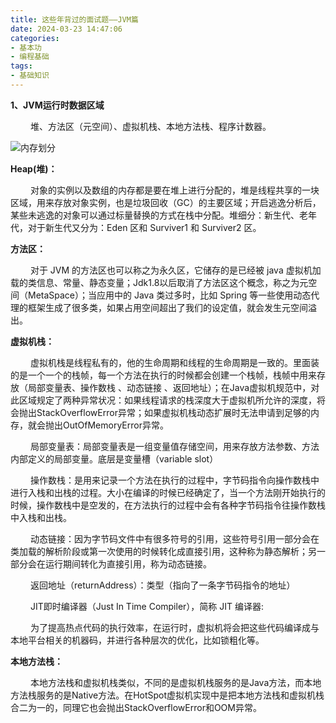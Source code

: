 ```yaml
---
title: 这些年背过的面试题——JVM篇
date: 2024-03-23 14:47:06
categories:
- 基本功
- 编程基础
tags:
- 基础知识
---
```



__1、JVM运行时数据区域__


&ensp;&ensp;&ensp;&ensp; 堆、方法区（元空间）、虚拟机栈、本地方法栈、程序计数器。

![内存划分](/pic/基本功/编程基础/这些年背过的面试题——JVM篇/内存划分.webp)

__Heap(堆)：__

&ensp;&ensp;&ensp;&ensp; 对象的实例以及数组的内存都是要在堆上进行分配的，堆是线程共享的一块区域，用来存放对象实例，也是垃圾回收（GC）的主要区域；开启逃逸分析后，某些未逃逸的对象可以通过标量替换的方式在栈中分配。堆细分：新生代、老年代，对于新生代又分为：Eden 区和 Surviver1 和 Surviver2 区。

__方法区：__

&ensp;&ensp;&ensp;&ensp; 对于 JVM 的方法区也可以称之为永久区，它储存的是已经被 java 虚拟机加载的类信息、常量、静态变量；Jdk1.8以后取消了方法区这个概念，称之为元空间（MetaSpace）；当应用中的 Java 类过多时，比如 Spring 等一些使用动态代理的框架生成了很多类，如果占用空间超出了我们的设定值，就会发生元空间溢出。

__虚拟机栈：__

&ensp;&ensp;&ensp;&ensp; 虚拟机栈是线程私有的，他的生命周期和线程的生命周期是一致的。里面装的是一个一个的栈帧，每一个方法在执行的时候都会创建一个栈帧，栈帧中用来存放（局部变量表、操作数栈 、动态链接 、返回地址）；在Java虚拟机规范中，对此区域规定了两种异常状况：如果线程请求的栈深度大于虚拟机所允许的深度，将会抛出StackOverflowError异常；如果虚拟机栈动态扩展时无法申请到足够的内存，就会抛出OutOfMemoryError异常。

&ensp;&ensp;&ensp;&ensp; 局部变量表：局部变量表是一组变量值存储空间，用来存放方法参数、方法内部定义的局部变量。底层是变量槽（variable slot）

&ensp;&ensp;&ensp;&ensp; 操作数栈：是用来记录一个方法在执行的过程中，字节码指令向操作数栈中进行入栈和出栈的过程。大小在编译的时候已经确定了，当一个方法刚开始执行的时候，操作数栈中是空发的，在方法执行的过程中会有各种字节码指令往操作数栈中入栈和出栈。

&ensp;&ensp;&ensp;&ensp; 动态链接：因为字节码文件中有很多符号的引用，这些符号引用一部分会在类加载的解析阶段或第一次使用的时候转化成直接引用，这种称为静态解析；另一部分会在运行期间转化为直接引用，称为动态链接。

&ensp;&ensp;&ensp;&ensp; 返回地址（returnAddress）：类型（指向了一条字节码指令的地址）

&ensp;&ensp;&ensp;&ensp; JIT即时编译器（Just In Time Compiler），简称 JIT 编译器: 

&ensp;&ensp;&ensp;&ensp; 为了提高热点代码的执行效率，在运行时，虚拟机将会把这些代码编译成与本地平台相关的机器码，并进行各种层次的优化，比如锁粗化等。

__本地方法栈：__

&ensp;&ensp;&ensp;&ensp; 本地方法栈和虚拟机栈类似，不同的是虚拟机栈服务的是Java方法，而本地方法栈服务的是Native方法。在HotSpot虚拟机实现中是把本地方法栈和虚拟机栈合二为一的，同理它也会抛出StackOverflowError和OOM异常。













